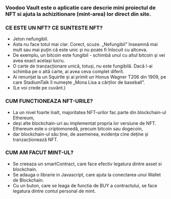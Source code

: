 ### Voodoo Vault este o aplicatie care descrie mini proiectul de NFT si ajuta la achizitionare (mint-area) lor direct din site.

### CE ESTE UN NFT? CE SUNTESTE NFT?
* Jeton nefungibil.
* Asta nu face totul mai clar. Corect, scuze. „Nefungibil” înseamnă mai mult sau mai puțin că este unic și nu poate fi înlocuit cu altceva. 
* De exemplu, un bitcoin este fungibil - schimbă unul cu altul bitcoin și vei avea exact același lucru.
* O carte de tranzacționare unică, totuși, nu este fungibilă. Dacă l-ai schimba pe o altă carte, ai avea ceva complet diferit.
* Ai renunțat la un Squirtle și ai primit un Honus Wagner T206 din 1909, pe care StadiumTalk îl numește „Mona Lisa a cărților de baseball”. 
* (Le voi crede pe cuvânt.)

### CUM FUNCTIONEAZA NFT-URILE?
* La un nivel foarte înalt, majoritatea NFT-urilor fac parte din blockchain-ul Ethereum, 
* deși alte blockchain-uri au implementat propria lor versiune de NFT. Ethereum este o criptomonedă, precum bitcoin sau dogecoin, 
* dar blockchain-ul său ține, de asemenea, evidența cine deține și tranzacționează NFT.

### CUM AM FACUT MINT-UL?
* Se creeaza un smartContract, care face efectiv legatura dintre asset si blockchain.
* Se adauga o librarie in Javascript, care ajuta la conectarea unui Wallet de Blockchain.
* Cu un buton, care se leaga de functia de BUY a contractului, se face legatura dintre contul personal de mint.
